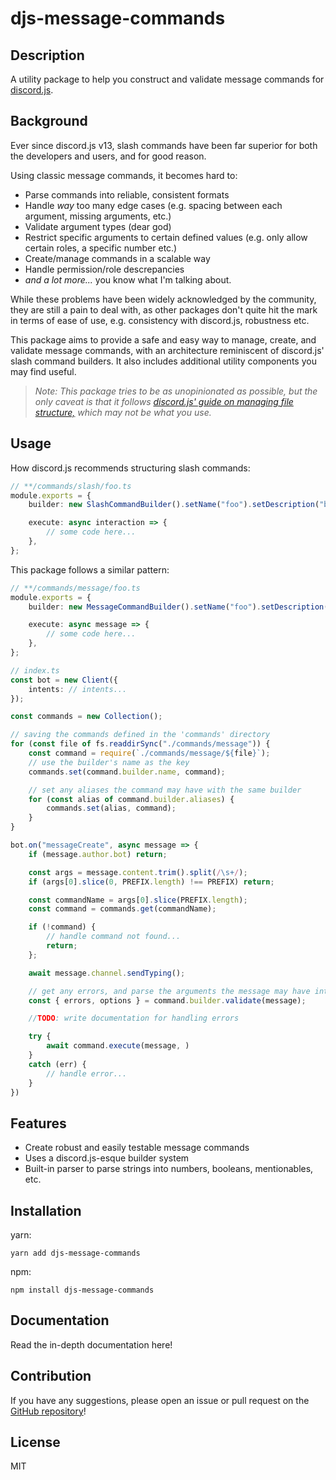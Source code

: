 # djs-message-commands

## Description

A utility package to help you construct and validate message commands for [discord.js](https://discord.js.org/#/).

## Background

Ever since discord.js v13, slash commands have been far superior for both the developers and users, and for good reason.

Using classic message commands, it becomes hard to:

-   Parse commands into reliable, consistent formats
-   Handle _way_ too many edge cases (e.g. spacing between each argument, missing arguments, etc.)
-   Validate argument types (dear god)
-   Restrict specific arguments to certain defined values (e.g. only allow certain roles, a specific number etc.)
-   Create/manage commands in a scalable way
-   Handle permission/role descrepancies
-   _and a lot more..._ you know what I'm talking about.

While these problems have been widely acknowledged by the community, they are still a pain to deal with, as other packages don't quite hit the mark in terms of ease of use, e.g. consistency with discord.js, robustness etc.

This package aims to provide a safe and easy way to manage, create, and validate message commands, with an architecture reminiscent of discord.js' slash command builders. It also includes additional utility components you may find useful.

> _Note: This package tries to be as unopinionated as possible, but the only caveat is that it follows [discord.js' guide on managing file structure,](https://discordjs.guide/creating-your-bot/command-handling.html#individual-command-files) which may not be what you use._


## Usage

How discord.js recommends structuring slash commands:

```ts
// **/commands/slash/foo.ts
module.exports = {
	builder: new SlashCommandBuilder().setName("foo").setDescription("bar"),

	execute: async interaction => {
		// some code here...
	},
};
```

This package follows a similar pattern:

```ts
// **/commands/message/foo.ts
module.exports = {
	builder: new MessageCommandBuilder().setName("foo").setDescription("bar"),

	execute: async message => {
		// some code here...
	},
};
```

```ts
// index.ts
const bot = new Client({
	intents: // intents...
});

const commands = new Collection();

// saving the commands defined in the 'commands' directory
for (const file of fs.readdirSync("./commands/message")) {
	const command = require(`./commands/message/${file}`);
	// use the builder's name as the key
	commands.set(command.builder.name, command);

	// set any aliases the command may have with the same builder
	for (const alias of command.builder.aliases) {
		commands.set(alias, command);
	}
}

bot.on("messageCreate", async message => {
	if (message.author.bot) return;

	const args = message.content.trim().split(/\s+/);
	if (args[0].slice(0, PREFIX.length) !== PREFIX) return;

	const commandName = args[0].slice(PREFIX.length);
	const command = commands.get(commandName);

	if (!command) {
		// handle command not found...
		return;
	};

	await message.channel.sendTyping();

	// get any errors, and parse the arguments the message may have into options
	const { errors, options } = command.builder.validate(message);

	//TODO: write documentation for handling errors

	try {
		await command.execute(message, )
	}
	catch (err) {
		// handle error...
	}
})
```

## Features

-   Create robust and easily testable message commands
-   Uses a discord.js-esque builder system
-   Built-in parser to parse strings into numbers, booleans, mentionables, etc.

## Installation

yarn:

```
yarn add djs-message-commands
```

npm:

```
npm install djs-message-commands
```

## Documentation

Read the in-depth documentation here!

## Contribution

If you have any suggestions, please open an issue or pull request on the [GitHub repository](https://github.com/Shockch4rge/djs-message-commands)!

## License

MIT
